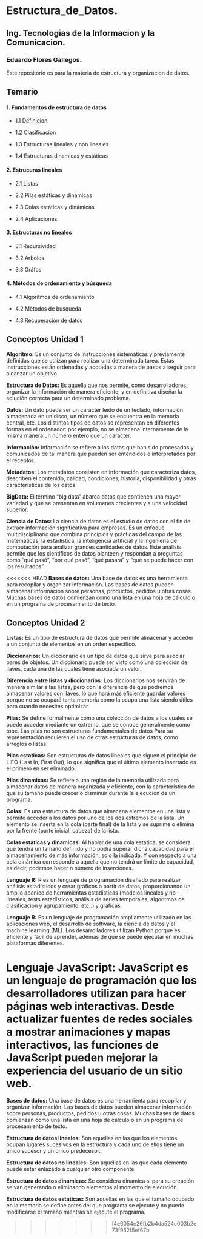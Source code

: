 # Estructura_de_Datos.

## Ing. Tecnologias de la Informacion y la Comunicacion.

### Eduardo Flores Gallegos.

Este repositorio es para la materia de estructura y organizacion de datos.


## Temario 

 #### 1. Fundamentos de estructura de datos       
        
- 1.1 Definicion    
        
- 1.2 Clasificacion  
        
- 1.3 Estructuras lineales y non lineales  
        
- 1.4 Estructuras dinamicas y estáticas  

 #### 2. Estrucuras lineales    
- 2.1 Listas  

- 2.2 Pilas estáticas y dinámicas  

- 2.3 Colas estáticas y dinámicas  

- 2.4 Aplicaciones  

 #### 3. Estructuras no lineales      
- 3.1 Recursividad  

- 3.2 Árboles  

- 3.3 Gráfos  

 #### 4. Métodos de ordenamiento y búsqueda       
 - 4.1 Algoritmos de ordenamiento  

- 4.2 Métodos de busqueda  
           
- 4.3 Recuperación de datos  

## Conceptos Unidad 1

**Algoritmo:**
Es un conjunto de instrucciones sistemáticas y previamente definidas que se utilizan para realizar una determinada tarea. Estas instrucciones están ordenadas y acotadas a manera de pasos a seguir para alcanzar un objetivo.

**Estructura de Datos:**
Es aquella que nos permite, como desarrolladores, organizar la información de manera eficiente, y en definitiva diseñar la solución correcta para un determinado problema.

**Datos:**
Un dato puede ser un carácter leıdo de un teclado, información almacenada en un disco, un número que se encuentra en la memoria central, etc. Los distintos tipos de datos se representan en diferentes formas en el ordenador: por ejemplo, no se almacena internamente de la misma manera un número entero que un carácter.

**Información:**
Información se refiere a los datos que han sido procesados y comunicados de tal manera que pueden ser entendidos e interpretados por el receptor.

**Metadatos:**
Los metadatos consisten en información que caracteriza datos, describen el contenido, calidad, condiciones, historia, disponibilidad y otras características de los datos.

**BigData:**
El término “big data” abarca datos que contienen una mayor variedad y que se presentan en volúmenes crecientes y a una velocidad superior.
 
**Ciencia de Datos:**
La ciencia de datos es el estudio de datos con el fin de extraer información significativa para empresas. Es un enfoque multidisciplinario que combina principios y prácticas del campo de las matemáticas, la estadística, la inteligencia artificial y la ingeniería de computación para analizar grandes cantidades de datos. Este análisis permite que los científicos de datos planteen y respondan a preguntas como “qué pasó”, “por qué pasó”, “qué pasará” y “qué se puede hacer con los resultados”.

<<<<<<< HEAD
 **Bases de datos:**
 Una base de datos es una herramienta para recopilar y organizar información. Las bases de datos pueden almacenar información sobre personas, productos, pedidos u otras cosas. Muchas bases de datos comienzan como una lista en una hoja de cálculo o en un programa de procesamiento de texto.

 ## Conceptos Unidad 2
 
 **Listas:**
 Es un tipo de estructura de datos que permite almacenar y acceder a un conjunto de elementos en un orden específico.

 **Diccionarios:**
 Un diccionario es un tipo de datos que sirve para asociar pares de objetos. Un diccionario puede ser visto como una colección de llaves, cada una de las cuales tiene asociada un valor.

 **Diferencia entre listas y diccionarios:**
 Los diccionarios nos servirán de manera similar a las listas, pero con la diferencia de que podremos almacenar valores con llaves, lo que hará más eficiente guardar valores porque no se ocupará tanta memoria como la ocupa una lista siendo útiles para cuando necesites optimizar.

 **Pilas:**
Se define formalmente como una colección de datos a los cuales se puede acceder mediante un extremo, que se conoce generalmente como tope. Las pilas no son estructuras fundamentales de datos Para su representación requieren el uso de otras estructuras de datos, como arreglos o listas.

**Pilas estaticas:**
Son estructuras de datos lineales que siguen el principio de LIFO (Last In, First Out), lo que significa que el último elemento insertado es el primero en ser eliminado.

**Pilas dinamicas:**
Se refiere a una región de la memoria utilizada para almacenar datos de manera organizada y eficiente, con la característica de que su tamaño puede crecer o disminuir durante la ejecución de un programa. 

**Colas:**
Es una estructura de datos que almacena elementos en una lista y permite acceder a los datos por uno de los dos extremos de la lista. Un elemento se inserta en la cola (parte final) de la lista y se suprime o elimina por la frente (parte inicial, cabeza) de la lista.

**Colas estaticas y dinamicas:**
Al hablar de una cola estática, se considera que tendrá un tamaño definido y no podrá superar dicha capacidad para el almacenamiento de más información, solo la indicada. Y con respecto a una cola dinámica corresponde a aquella que no tendrá un límite de capacidad, es decir, podemos hacer n número de inserciones.

**Lenguaje R:**
R es un lenguaje de programación diseñado para realizar análisis estadísticos y crear gráficos a partir de datos, proporcionando un amplio abanico de herramientas estadísticas (modelos lineales y no lineales, tests estadísticos, análisis de series temporales, algoritmos de clasificación y agrupamiento, etc..) y gráficas.

**Lenguaje R:**
Es un lenguaje de programación ampliamente utilizado en las aplicaciones web, el desarrollo de software, la ciencia de datos y el machine learning (ML). Los desarrolladores utilizan Python porque es eficiente y fácil de aprender, además de que se puede ejecutar en muchas plataformas diferentes.

**Lenguaje JavaScript:**
JavaScript es un lenguaje de programación que los desarrolladores utilizan para hacer páginas web interactivas. Desde actualizar fuentes de redes sociales a mostrar animaciones y mapas interactivos, las funciones de JavaScript pueden mejorar la experiencia del usuario de un sitio web.
=======
**Bases de datos:**
Una base de datos es una herramienta para recopilar y organizar información. Las bases de datos pueden almacenar información sobre personas, productos, pedidos u otras cosas. Muchas bases de datos comienzan como una lista en una hoja de cálculo o en un programa de procesamiento de texto.

**Estructura de datos lineales:**
Son aquellas en las que los elementos ocupan lugares sucesivos en la estructura y cada uno de ellos tiene un único sucesor y un único predecesor.

**Estructura de datos no lineales:**
Son aquellas en las que cada elemento puede estar enlazado a cualquier otro componente.

**Estructura de datos dinamicas:**
Se considera dinamica si para su creación se van generando o eliminando elementos al momento de ejecución.

**Estructura de datos estaticas:**
Son aquellas en las que el tamaño ocupado en la memoria se define antes del que programa se ejecute y no puede modificarse el tamaño mientras se ejecute el programa.
>>>>>>> f4e6054e26fb2b4da524c003b2e73f952f5ef67b

